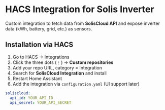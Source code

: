 # HACS Integration for Solis Inverter

Custom integration to fetch data from **SolisCloud API** and expose inverter data (kWh, battery, grid, etc.) as sensors.

## Installation via HACS

1. Go to HACS → Integrations
2. Click the three dots (⋮) → **Custom repositories**
3. Add your repo URL, category = Integration
4. Search for **SolisCloud Integration** and install
5. Restart Home Assistant
6. Add the integration via `configuration.yaml` (UI support later)

```yaml
soliscloud:
  api_id: YOUR_API_ID
  api_secret: YOUR_API_SECRET
